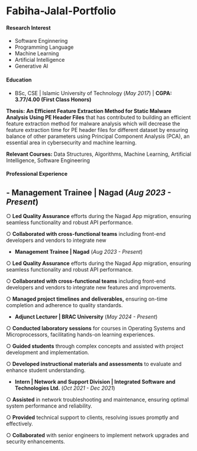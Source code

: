 # Fabiha-Jalal-Portfolio

#### Research Interest
- Software Enginnering
- Programming Language
- Machine Learning
- Artificial Intelligence
- Generative AI
#### Education
- BSc, CSE | Islamic University of Technology (_May 2017_) |  **CGPA: 3.77/4.00 (First Class Honors)**

**Thesis:** **An Efficient Feature Extraction Method for Static Malware Analysis Using PE Header Files** that has contributed to building an efficient feature extraction method for malware analysis which will decrease the feature extraction time for PE header files for different dataset by ensuring balance of other parameters using Principal Component Analysis (PCA), an essential area in cybersecurity and machine learning.

**Relevant Courses:** Data Structures, Algorithms, Machine Learning, Artificial Intelligence, Software Engineering

#### Professional Experience
## - Management Trainee | Nagad (_Aug 2023 - Present_)
  
○  **Led Quality Assurance** efforts during the Nagad App migration, ensuring seamless functionality and robust
API performance.

○ **Collaborated with cross-functional teams** including front-end developers and vendors to integrate new
- **Management Trainee | Nagad** (_Aug 2023 - Present_)
  
○  **Led Quality Assurance** efforts during the Nagad App migration, ensuring seamless functionality and robust
API performance.

○ **Collaborated with cross-functional teams** including front-end developers and vendors to integrate new
features and improvements.

○ **Managed project timelines and deliverables,** ensuring on-time completion and adherence to quality standards.

- **Adjunct Lecturer | BRAC University** (_May 2024 - Present_)
  
○ **Conducted laboratory sessions** for courses in Operating Systems and Microprocessors, facilitating hands-on
learning experiences.

○ **Guided students** through complex concepts and assisted with project development and implementation.

○ **Developed instructional materials and assessments** to evaluate and enhance student understanding.

- **Intern | Network and Support Division | Integrated Software and Technologies Ltd.** (_Oct 2021 - Dec 2021_)
  
○ **Assisted** in network troubleshooting and maintenance, ensuring optimal system performance and reliability.

○ **Provided** technical support to clients, resolving issues promptly and effectively.

○ **Collaborated** with senior engineers to implement network upgrades and security enhancements.



